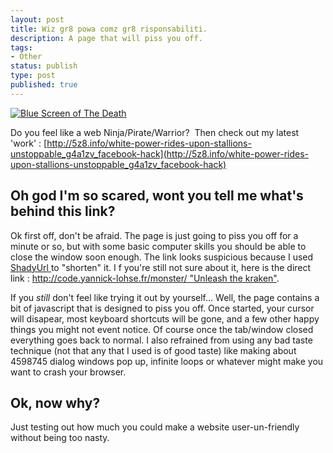 ```yaml
---
layout: post
title: Wiz gr8 powa comz gr8 risponsabiliti.
description: A page that will piss you off.
tags:
- Other
status: publish
type: post
published: true
---
```

[![Blue Screen of The Death](http://yannick-lohse.fr/wp-content/uploads/2010/06/BSOD_2-300x202.gif "BSOD_2")](http://yannick-lohse.fr/2010/06/ninja/)

Do you feel like a web Ninja/Pirate/Warrior?  Then check out my latest 'work' : [http://5z8.info/white-power-rides-upon-stallions-unstoppable_g4a1zv_facebook-hack](http://5z8.info/white-power-rides-upon-stallions-unstoppable_g4a1zv_facebook-hack)

## Oh god I'm so scared, wont you tell me what's behind this link?

Ok first off, don't be afraid. The page is just going to piss you off for a minute or so, but with some basic computer skills you should be able to close the window soon enough. The link looks suspicious because I used [ShadyUrl ](http://www.shadyurl.com/) to "shorten" it. I f you're still not sure about it, here is the direct link : [http://code.yannick-lohse.fr/monster/ "Unleash the kraken"](http://code.yannick-lohse.fr/monster/).

If you *still* don't feel like trying it out by yourself… Well, the page contains a bit of javascript that is designed to piss you off. Once started, your cursor will disapear, most keyboard shortcuts will be gone, and a few other happy things you might not event notice. Of course once the tab/window closed everything goes back to normal. I also refrained from using any bad taste technique (not that any that I used is of good taste) like making about 4598745 dialog windows pop up, infinite loops or whatever might make you want to crash your browser.

## Ok, now why?
Just testing out how much you could make a website user-un-friendly without being too nasty.
